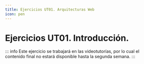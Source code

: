 ```yaml
---
title: Ejercicios UT01. Arquitecturas Web
icon: pen
---
```

# Ejercicios UT01. Introducción. 

::: info
Este ejercicio se trabajará en las videotutorías, por lo cual el contenido final no estará disponible hasta la segunda semana.
:::